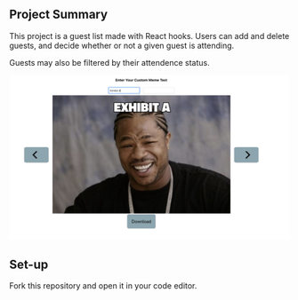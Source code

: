 ## Project Summary

This project is a guest list made with React hooks. Users can add and delete guests, and decide whether or not a given guest is attending.

Guests may also be filtered by their attendence status.

![Guest list example](https://github.com/jgsheppa/react-meme-generator-ul-2020/blob/master/B.png)

## Set-up

Fork this repository and open it in your code editor.
